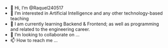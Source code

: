 - 👋 Hi, I’m @Raquel240517
- 👀 I’m interested in Artificial Intelligence and any other technology-based teaching
- 🌱 I am currently learning Backend & Frontend;  as well as programming and related to the engineering career.
- 💞️ I’m looking to collaborate on ...
- 📫 How to reach me ...

<!---
Raquel240517/Raquel240517 is a ✨ special ✨ repository because its `README.md` (this file) appears on your GitHub profile.
You can click the Preview link to take a look at your changes.
--->
